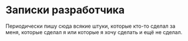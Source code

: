 # Записки разработчика

Периодически пишу сюда всякие штуки, которые кто-то сделал за меня, которые сделал я или которые я хочу сделать и ещё не сделал.

